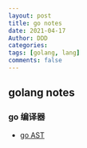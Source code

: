 ```yaml
---
layout: post
title: go notes
date: 2021-04-17
Author: DDD
categories:
tags: [golang, lang]
comments: false
---
```


## golang notes
### go 编译器
- [go AST](../goAst)

